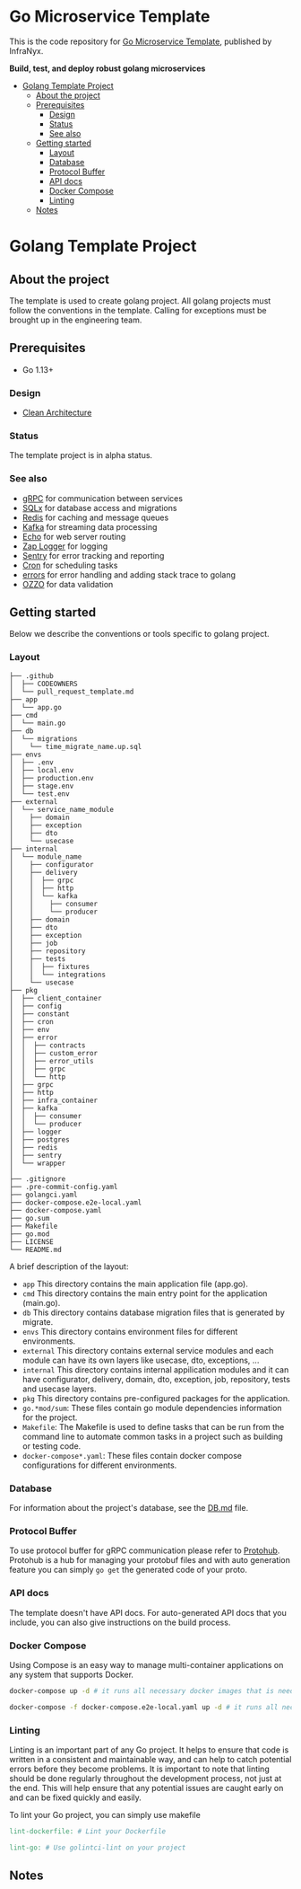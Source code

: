 # Go Microservice Template

<!-- # Hands-On Microservices with Node.js -->

This is the code repository for [Go Microservice Template](https://www.github.com/infranyx/go-grpc-template), published by InfraNyx.

**Build, test, and deploy robust golang microservices**

<!-- START doctoc generated TOC please keep comment here to allow auto update -->
<!-- DON'T EDIT THIS SECTION, INSTEAD RE-RUN doctoc TO UPDATE -->

- [Golang Template Project](#golang-template-project)
  - [About the project](#about-the-project)
  - [Prerequisites](#prerequisites)
    - [Design](#design)
    - [Status](#status)
    - [See also](#see-also)
  - [Getting started](#getting-started)
    - [Layout](#layout)
    - [Database](#database)
    - [Protocol Buffer](#protocol-buffer)
    - [API docs](#api-docs)
    - [Docker Compose](#docker-compose)
    - [Linting](#linting)
  - [Notes](#notes)

<!-- END doctoc generated TOC please keep comment here to allow auto update -->

# Golang Template Project

## About the project

The template is used to create golang project. All golang projects must follow the conventions in the
template. Calling for exceptions must be brought up in the engineering team.

## Prerequisites

- Go 1.13+

### Design

- [Clean Architecture](https://blog.cleancoder.com/uncle-bob/2012/08/13/the-clean-architecture.html)

### Status

The template project is in alpha status.

### See also

- [gRPC](https://grpc.io/) for communication between services
- [SQLx](https://github.com/jmoiron/sqlx) for database access and migrations
- [Redis](github.com/go-redis/redis) for caching and message queues
- [Kafka](https://github.com/segmentio/kafka-go) for streaming data processing
- [Echo](https://echo.labstack.com/) for web server routing
- [Zap Logger](https://github.com/uber-go/zap) for logging
- [Sentry](https://sentry.io/) for error tracking and reporting
- [Cron](https://godoc.org/github.com/robfig/cron) for scheduling tasks
- [errors](https://github.com/pkg/errors) for error handling and adding stack trace to golang
- [OZZO](github.com/go-ozzo/ozzo-validation) for data validation

## Getting started

Below we describe the conventions or tools specific to golang project.

### Layout

```tree
├── .github
│  ├── CODEOWNERS
│  └── pull_request_template.md
├── app
│  └── app.go
├── cmd
│  └── main.go
├── db
│  └── migrations
│    └── time_migrate_name.up.sql
├── envs
│  ├── .env
│  ├── local.env
│  ├── production.env
│  ├── stage.env
│  └── test.env
├── external
│  └── service_name_module
│    ├── domain
│    ├── exception
│    ├── dto
│    └── usecase
├── internal
│  └── module_name
│    ├── configurator
│    ├── delivery
│    │  ├── grpc
│    │  ├── http
│    │  └── kafka
│    │    ├── consumer
│    │    └── producer
│    ├── domain
│    ├── dto
│    ├── exception
│    ├── job
│    ├── repository
│    ├── tests
│    │  ├── fixtures
│    │  └── integrations
│    └── usecase
├── pkg
│  ├── client_container
│  ├── config
│  ├── constant
│  ├── cron
│  ├── env
│  ├── error
│  │  ├── contracts
│  │  ├── custom_error
│  │  ├── error_utils
│  │  ├── grpc
│  │  └── http
│  ├── grpc
│  ├── http
│  ├── infra_container
│  ├── kafka
│  │  ├── consumer
│  │  └── producer
│  ├── logger
│  ├── postgres
│  ├── redis
│  ├── sentry
│  └── wrapper
│
├── .gitignore
├── .pre-commit-config.yaml
├── golangci.yaml
├── docker-compose.e2e-local.yaml
├── docker-compose.yaml
├── go.sum
├── Makefile
├── go.mod
├── LICENSE
└── README.md
```

A brief description of the layout:

- `app` This directory contains the main application file (app.go).
- `cmd` This directory contains the main entry point for the application (main.go).
- `db` This directory contains database migration files that is generated by migrate.
- `envs` This directory contains environment files for different environments.
- `external` This directory contains external service modules and each module can have its own layers like usecase, dto, exceptions, ...
- `internal` This directory contains internal appilication modules and it can have configurator, delivery, domain, dto, exception, job, repository, tests and usecase layers.
- `pkg` This directory contains pre-configured packages for the application.
- `go.*mod/sum`: These files contain go module dependencies information for the project.
- `Makefile`: The Makefile is used to define tasks that can be run from the command line to automate common tasks in a project such as building or testing code.
- `docker-compose*.yaml`: These files contain docker compose configurations for different environments.

### Database

For information about the project's database, see the [DB.md](docs/DB.md) file.

### Protocol Buffer

To use protocol buffer for gRPC communication please refer to [Protohub](https://github.com/infranyx/protobuf-template). Protohub is a hub for managing your protobuf files and with auto generation feature you can simply `go get` the generated code of your proto.

### API docs

The template doesn't have API docs. For auto-generated API docs that you include, you can also give instructions on the
build process.

### Docker Compose

Using Compose is an easy way to manage multi-container applications on any system that supports Docker.

```bash
docker-compose up -d # it runs all necessary docker images that is needed

docker-compose -f docker-compose.e2e-local.yaml up -d # it runs all necessary docker images for Testing environment
```

### Linting

Linting is an important part of any Go project. It helps to ensure that code is written in a consistent and maintainable way, and can help to catch potential errors before they become problems. It is important to note that linting should be done regularly throughout the development process, not just at the end. This will help ensure that any potential issues are caught early on and can be fixed quickly and easily.

To lint your Go project, you can simply use makefile

```makefile
lint-dockerfile: # Lint your Dockerfile

lint-go: # Use golintci-lint on your project
```

## Notes
